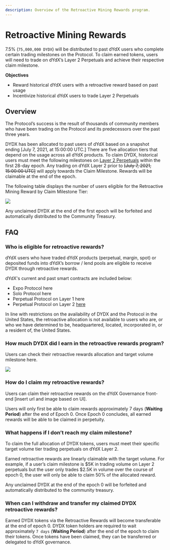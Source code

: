 ```yaml
---
description: Overview of the Retroactive Mining Rewards program.
---
```


# Retroactive Mining Rewards

7.5% \(`75,000,000 DYDX`\) will be distributed to past dYdX users who complete certain trading milestones on the Protocol. To claim earned tokens, users will need to trade on dYdX’s Layer 2 Perpetuals and achieve their respective claim milestone.

**Objectives**

* Reward historical dYdX users with a retroactive reward based on past usage
* Incentivize historical dYdX users to trade Layer 2 Perpetuals

## Overview

The Protocol’s success is the result of thousands of community members who have been trading on the Protocol and its predecessors over the past three years.

DYDX has been allocated to past users of dYdX based on a snapshot ending \[July 7, 2021, at 15:00:00 UTC.\] There are five allocation tiers that depend on the usage across all dYdX products. To claim DYDX, historical users must meet the following milestones on [Layer 2 Perpetuals](https://trade.dydx.exchange) within the first 28-day epoch. Any trading on dYdX Layer 2 prior to ~~\[July 7, 2021, 15:00:00 UTC\]~~ will apply towards the Claim Milestone. Rewards will be claimable at the end of the epoch.

The following table displays the number of users eligible for the Retroactive Mining Reward by Claim Milestone Tier:

![](https://lh6.googleusercontent.com/iH_QWjelVjw0XNiarfQOtIDWoNXDFNesToS0W7dKnMCUM9s4cdVF4ocrO4orhtZNMEdGP7XjexAOrn-fsVpiLVaoq5NNSzS-BzhDRYcMURlJJ5klqi3VCJyPP-x5tJ-oCJpgyJ7j)

Any unclaimed DYDX at the end of the first epoch will be forfeited and automatically distributed to the Community Treasury.

## **FAQ**

### **Who is eligible for retroactive rewards?**

dYdX users who have traded dYdX products \(perpetual, margin, spot\) or deposited funds into dYdX’s borrow / lend pools are eligible to receive DYDX through retroactive rewards.

dYdX's current and past smart contracts are included below:

* Expo Protocol here
* Solo Protocol here
* Perpetual Protocol on Layer 1 here
* Perpetual Protocol on Layer 2 [here](https://etherscan.io/address/0xd54f502e184b6b739d7d27a6410a67dc462d69c8)

In line with restrictions on the availability of DYDX and the Protocol in the United States, the retroactive allocation is not available to users who are, or who we have determined to be, headquartered, located, incorporated in, or a resident of, the United States.

### **How much DYDX did I earn in the retroactive rewards program?**

Users can check their retroactive rewards allocation and target volume milestone here.

![](https://lh5.googleusercontent.com/DiJXEw5PJe17cNPzYwIxOeiR6e0Aa6htTNuOWmJ97fS1Wp0fnMuHReDPC6K4a1UuGOiknTxedSoNs4hoyb4aSQrZlmdbVfndGQJBnUt9V81JV24PQ8JZh00WKiizDnuJ7OYJ9Czc)

### **How do I claim my retroactive rewards?**

Users can claim their retroactive rewards on the dYdX Governance front-end \[insert url and image based on UI\].

Users will only first be able to claim rewards approximately 7 days \(**Waiting Period**\) after the end of Epoch 0. Once Epoch 0 concludes, all earned rewards will be able to be claimed in perpetuity.

### What happens if I don’t reach my claim milestone?

To claim the full allocation of DYDX tokens, users must meet their specific target volume tier trading perpetuals on dYdX Layer 2.

Earned retroactive rewards are linearly claimable with the target volume. For example, if a user’s claim milestone is $5K in trading volume on Layer 2 perpetuals but the user only trades $2.5K in volume over the course of epoch 0, the user will only be able to claim 50% of the allocated reward.

Any unclaimed DYDX at the end of the epoch 0 will be forfeited and automatically distributed to the community treasury.

### When can I withdraw and transfer my claimed DYDX retroactive rewards?

Earned DYDX tokens via the Retroactive Rewards will become transferable at the end of epoch 0. DYDX token holders are required to wait approximately `7 days` \(**Waiting Period**\) after the end of the epoch to claim their tokens. Once tokens have been claimed, they can be transferred or delegated to dYdX governance.

